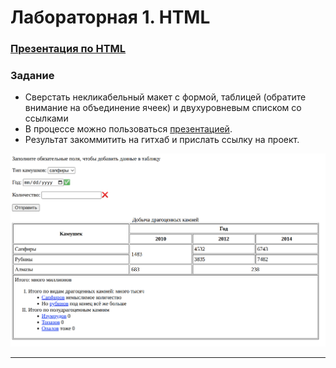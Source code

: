 # Лабораторная 1. HTML

### [Презентация по HTML](https://dmitryweiner.github.io/web-lectures/Basic%20-%20HTML.html)

### Задание

* Сверстать некликабельный макет с формой, таблицей (обратите внимание на объединение ячеек) и двухуровневым списком со ссылками
* В процессе можно пользоваться [презентацией](https://dmitryweiner.github.io/web-lectures/Basic%20-%20HTML.html#/).
* Результат закоммитить на гитхаб и прислать ссылку на проект.

![html](assets/lab_html/html_basic_2.png)

---
